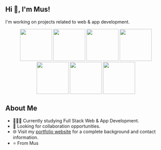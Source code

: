 <p align="center">
  <h2>Hi 👋, I'm Mus!</h2>
  <p>I'm working on projects related to web & app development.</p>
</p>

<p align="center">

  <img src="https://upload.wikimedia.org/wikipedia/commons/e/ee/.NET_Core_Logo.svg" width="100">
  <img src="https://cdn.jsdelivr.net/gh/devicons/devicon/icons/javascript/javascript-original.svg" width="100">
  <img src="https://cdn.jsdelivr.net/gh/devicons/devicon/icons/typescript/typescript-original.svg" width="100">
  <img src="https://cdn.jsdelivr.net/gh/devicons/devicon/icons/nodejs/nodejs-original.svg" width="100">
  <img src="https://cdn.jsdelivr.net/gh/devicons/devicon/icons/php/php-original.svg" width="100">
  <img src="https://cdn.jsdelivr.net/gh/devicons/devicon/icons/html5/html5-original.svg" width="100">
  <img src="https://cdn.jsdelivr.net/gh/devicons/devicon/icons/css3/css3-original.svg" width="100">
</p>

## About Me

- 👨🏽‍💻 Currently studying Full Stack Web & App Development.
- 🤝 Looking for collaboration opportunities.
- 🌐 Visit my [portfolio website](musportfolio.netlify.app) for a complete background and contact information.
- ⭐ From Mus
